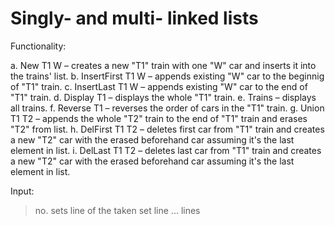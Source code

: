 # Singly- and multi- linked lists
Functionality:

a. New T1 W – creates a new "T1" train with one "W" car and inserts it into the trains' list.
b. InsertFirst T1 W – appends existing "W" car to the beginnig of "T1" train.
c. InsertLast T1 W – appends existing "W" car to the end of "T1" train.
d. Display T1 – displays the whole "T1" train.
e. Trains – displays all trains.
f. Reverse T1 – reverses the order of cars in the "T1" train.
g. Union T1 T2 – appends the whole "T2" train to the end of "T1" train and erases "T2" from list.
h. DelFirst T1 T2 – deletes first car from "T1" train and creates a new "T2" car with the erased beforehand car assuming it's the last element in list.
i. DelLast T1 T2 – deletes last car from "T1" train and creates a new "T2" car with the erased beforehand car assuming it's the last element in list.

Input: 
> no. sets
> line of the taken set
> line
...
> lines
